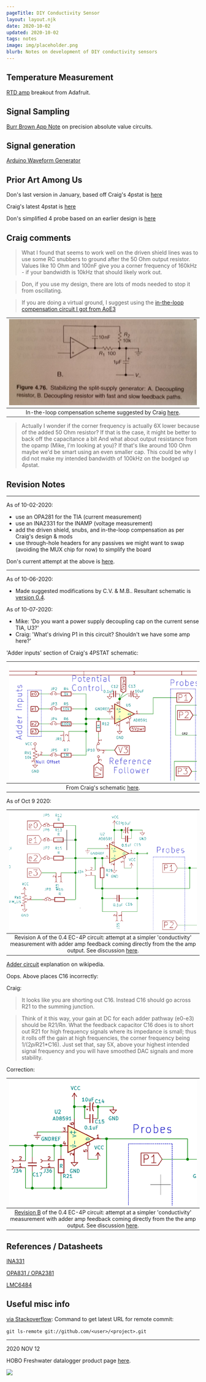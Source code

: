 ```yaml
---
pageTitle: DIY Conductivity Sensor
layout: layout.njk
date: 2020-10-02
updated: 2020-10-02
tags: notes 
image: img/placeholder.png
blurb: Notes on development of DIY conductivity sensors
---
```


## Temperature Measurement

[RTD amp](https://learn.adafruit.com/adafruit-max31865-rtd-pt100-amplifier) breakout from Adafruit. 

## Signal Sampling

[Burr Brown App Note](https://www.ti.com/lit/an/sboa068/sboa068.pdf?ts=1601648370947&ref_url=https%253A%252F%252Fwww.google.com%252F) on precision absolute value circuits.

## Signal generation

[Arduino Waveform Generator](https://www.instructables.com/Arduino-Waveform-Generator/)

## Prior Art Among Us

Don's last version in January, based off Craig's 4pstat is [here](https://gitlab.com/p-v-o-s/echem/4pstat/-/blob/4p-v1/kicad-pcb/pdf/4pstat.pdf)

Craig's latest 4pstat is [here](https://gitlab.com/p-v-o-s/echem/4pstat/-/blob/master/kicad-pcb/pdf/4pstat.pdf)

Don's simplified 4 probe based on an earlier design is [here](https://gitlab.com/p-v-o-s/echem/ec-4p/-/blob/master/v_0.1/four_probe.pdf)

## Craig comments

> What I found that seems to work well on the driven shield lines was to use some RC snubbers to ground after the 50 Ohm output resistor.  Values like 10 Ohm and 100nF give you a corner frequency of 160kHz - if your bandwidth is 10kHz that should likely work out.

> Don, if you use my design, there are lots of mods needed to stop it from oscillating.

> If you are doing a virtual ground, I suggest using the [in-the-loop compensation circuit I got from AoE3](https://gitlab.com/p-v-o-s/echem/4pstat/-/issues/7#note_364944285)

|[ ![fig2](/img/intheloop.jpg)](/img/intheloop.jpg)|
|:--:|
| In-the-loop compensation scheme suggested by Craig [here](https://gitlab.com/p-v-o-s/echem/4pstat/-/issues/7#note_364944285). |

> Actually I wonder if the corner frequency is actually 6X lower because of the added 50 Ohm resistor? If that is the case, it might be better to back off the capacitance a bit And what about output resistance from the opamp (Mike, I'm looking at you)? If that's like around 100 Ohm maybe we'd be smart using an even smaller cap. This could be why I did not make my intended bandwidth of 100kHz on the bodged up 4pstat.

## Revision Notes

----

As of 10-02-2020:

- use an OPA281 for the TIA (current measurement)
- use an INA2331 for the INAMP (voltage measurement)
- add the driven shield, snubs, and in-the-loop compensation as per Craig's design & mods
- use through-hole headers for any passives we might want to swap (avoiding the MUX chip for now) to simplify the board

Don's current attempt at the above is [here](https://gitlab.com/p-v-o-s/echem/ec-4p/-/blob/master/v_0.3/pdf/ec-4p.pdf).

----

As of 10-06-2020:

- Made suggested modifications by C.V. & M.B..  Resultant schematic is [version 0.4](https://gitlab.com/p-v-o-s/echem/ec-4p/-/blob/master/v_0.4/pdf/ec-4p.pdf).

As of 10-07-2020:

- Mike: 'Do you want a power supply decoupling cap on the current sense TIA, U3?'
- Craig: 'What's driving P1 in this circuit?  Shouldn't we have some amp here?'

'Adder inputs' section of Craig's 4PSTAT schematic:

|[ ![fig2](/img/conductivity/adder_inputs.png)](/img/conductivity/adder_inputs.png)|
|:--:|
| From Craig's schematic [here](https://gitlab.com/p-v-o-s/echem/4pstat/-/blob/master/kicad-pcb/pdf/4pstat.pdf). |


As of Oct 9 2020:

|[ ![fig2](/img/conductivity/p1_feedback_circuit.png)](/img/conductivity/p1_feedback_circuit.png)|
|:--:|
| Revision A of the 0.4 EC-4P circuit: attempt at a simpler 'conductivity' measurement with adder amp feedback coming directly from the the amp output. See discussion [here](https://gitlab.com/p-v-o-s/echem/ec-4p/-/issues/6#note_427124136). |


[Adder circuit](https://en.wikipedia.org/wiki/Adder_(electronics)) explanation on wikipedia.

Oops.  Above places C16 incorrectly:

Craig:

> It looks like you are shorting out C16.  Instead C16 should go across R21 to the summing junction.

> Think of it this way, your gain at DC for each adder pathway (e0-e3) should be R21/Rn.  What the feedback capacitor C16 does is to short out R21 for high frequency signals where its impedance is small; thus it rolls off the gain at high frequencies, the corner frequency being 1/(2*pi*R21*C16).  Just set that, say 5X, above your highest intended signal frequency and you will have smoothed DAC signals and more stability.

Correction:



|[ ![fig2](/img/conductivity/p1_feedback_circuit_REV-B.png)](/img/conductivity/p1_feedback_circuit_REV-B.png)|
|:--:|
| [Revision B](https://gitlab.com/p-v-o-s/echem/ec-4p/-/blob/d616fd5467dd4cd1d415cf019640ec242f7dc668/v_0.4/pdf/ec-4p.pdf) of the 0.4 EC-4P circuit: attempt at a simpler 'conductivity' measurement with adder amp feedback coming directly from the the amp output. See discussion [here](https://gitlab.com/p-v-o-s/echem/ec-4p/-/issues/6#note_427124136). |



## References / Datasheets

[INA331](https://www.ti.com/lit/ds/symlink/ina2331.pdf?ts=1602019726489&ref_url=https%253A%252F%252Fwww.ti.com%252Fproduct%252FINA2331%253Futm_source%253Dgoogle%2526utm_medium%253Dcpc%2526utm_campaign%253Dasc-null-null-GPN_EN-cpc-pf-google-wwe%2526utm_content%253DINA2331%2526ds_k%253DINA2331%2526DCM%253Dyes%2526gclid%253DCjwKCAjwq_D7BRADEiwAVMDdHqgen4POVfQNUaSvv1tTeDEJar15NgWLAQamLzuEf4j7nOT6NZ4iQBoCoFYQAvD_BwE%2526gclsrc%253Daw.ds)

[OPA831 / OPA2381](https://www.ti.com/lit/ds/symlink/opa381.pdf?ts=1602019570296&ref_url=https%253A%252F%252Fwww.ti.com%252Fproduct%252FOPA381)

[LMC6484](https://www.ti.com/lit/ds/symlink/lmc6484.pdf?ts=1602019481665)

## Useful misc info

[via Stackoverflow](https://stackoverflow.com/questions/15677439/command-to-get-latest-git-commit-hash-from-a-branch): Command to get latest URL for remote commit:

```git ls-remote git://github.com/<user>/<project>.git```

---

2020 NOV 12

HOBO Freshwater datalogger product page [here](https://www.onsetcomp.com/products/data-loggers/u24-001/).

[![](/img/conductivity/hobo_specs.png)](/img/conductivity/hobo_specs.png)
